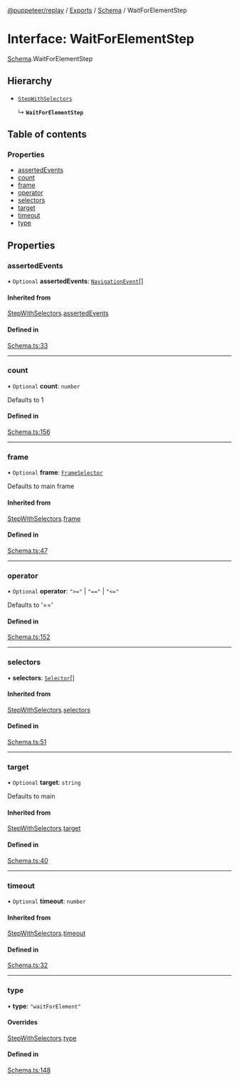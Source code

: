 [@puppeteer/replay](../README.md) / [Exports](../modules.md) / [Schema](../modules/Schema.md) / WaitForElementStep

# Interface: WaitForElementStep

[Schema](../modules/Schema.md).WaitForElementStep

## Hierarchy

- [`StepWithSelectors`](Schema.StepWithSelectors.md)

  ↳ **`WaitForElementStep`**

## Table of contents

### Properties

- [assertedEvents](Schema.WaitForElementStep.md#assertedevents)
- [count](Schema.WaitForElementStep.md#count)
- [frame](Schema.WaitForElementStep.md#frame)
- [operator](Schema.WaitForElementStep.md#operator)
- [selectors](Schema.WaitForElementStep.md#selectors)
- [target](Schema.WaitForElementStep.md#target)
- [timeout](Schema.WaitForElementStep.md#timeout)
- [type](Schema.WaitForElementStep.md#type)

## Properties

### assertedEvents

• `Optional` **assertedEvents**: [`NavigationEvent`](Schema.NavigationEvent.md)[]

#### Inherited from

[StepWithSelectors](Schema.StepWithSelectors.md).[assertedEvents](Schema.StepWithSelectors.md#assertedevents)

#### Defined in

[Schema.ts:33](https://github.com/puppeteer/replay/blob/34579ab/src/Schema.ts#L33)

___

### count

• `Optional` **count**: `number`

Defaults to 1

#### Defined in

[Schema.ts:156](https://github.com/puppeteer/replay/blob/34579ab/src/Schema.ts#L156)

___

### frame

• `Optional` **frame**: [`FrameSelector`](../modules/Schema.md#frameselector)

Defaults to main frame

#### Inherited from

[StepWithSelectors](Schema.StepWithSelectors.md).[frame](Schema.StepWithSelectors.md#frame)

#### Defined in

[Schema.ts:47](https://github.com/puppeteer/replay/blob/34579ab/src/Schema.ts#L47)

___

### operator

• `Optional` **operator**: ``">="`` \| ``"=="`` \| ``"<="``

Defaults to '=='

#### Defined in

[Schema.ts:152](https://github.com/puppeteer/replay/blob/34579ab/src/Schema.ts#L152)

___

### selectors

• **selectors**: [`Selector`](../modules/Schema.md#selector)[]

#### Inherited from

[StepWithSelectors](Schema.StepWithSelectors.md).[selectors](Schema.StepWithSelectors.md#selectors)

#### Defined in

[Schema.ts:51](https://github.com/puppeteer/replay/blob/34579ab/src/Schema.ts#L51)

___

### target

• `Optional` **target**: `string`

Defaults to main

#### Inherited from

[StepWithSelectors](Schema.StepWithSelectors.md).[target](Schema.StepWithSelectors.md#target)

#### Defined in

[Schema.ts:40](https://github.com/puppeteer/replay/blob/34579ab/src/Schema.ts#L40)

___

### timeout

• `Optional` **timeout**: `number`

#### Inherited from

[StepWithSelectors](Schema.StepWithSelectors.md).[timeout](Schema.StepWithSelectors.md#timeout)

#### Defined in

[Schema.ts:32](https://github.com/puppeteer/replay/blob/34579ab/src/Schema.ts#L32)

___

### type

• **type**: ``"waitForElement"``

#### Overrides

[StepWithSelectors](Schema.StepWithSelectors.md).[type](Schema.StepWithSelectors.md#type)

#### Defined in

[Schema.ts:148](https://github.com/puppeteer/replay/blob/34579ab/src/Schema.ts#L148)
